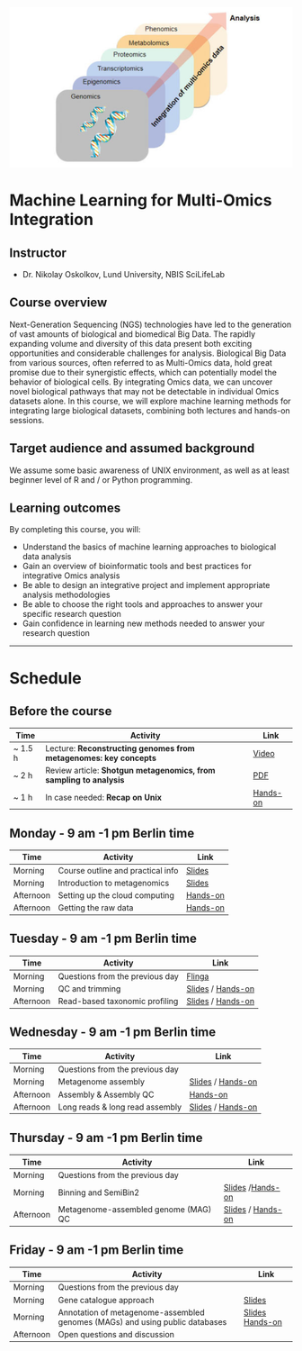 ![](course_logo.jpg)

# Machine Learning for Multi-Omics Integration

## Instructor

- Dr. Nikolay Oskolkov, Lund University, NBIS SciLifeLab

## Course overview
Next-Generation Sequencing (NGS) technologies have led to the generation of vast amounts of biological and biomedical Big Data. The rapidly expanding volume and diversity of this data present both exciting opportunities and considerable challenges for analysis. Biological Big Data from various sources, often referred to as Multi-Omics data, hold great promise due to their synergistic effects, which can potentially model the behavior of biological cells. By integrating Omics data, we can uncover novel biological pathways that may not be detectable in individual Omics datasets alone. In this course, we will explore machine learning methods for integrating large biological datasets, combining both lectures and hands-on sessions.

## Target audience and assumed background
We assume some basic awareness of UNIX environment, as well as at least beginner level of R and / or Python programming.

## Learning outcomes
By completing this course, you will:

- Understand the basics of machine learning approaches to biological data analysis
- Gain an overview of bioinformatic tools and best practices for integrative Omics analysis
- Be able to design an integrative project and implement appropriate analysis methodologies
- Be able to choose the right tools and approaches to answer your specific research question
- Gain confidence in learning new methods needed to answer your research question

---

# Schedule

## Before the course

|Time   |Activity                                                           |Link                                                |
|-------|-------------------------------------------------------------------|----------------------------------------------------|
|~ 1.5 h|Lecture: __Reconstructing genomes from metagenomes: key concepts__ |[Video](https://www.youtube.com/watch?v=RjNdHGK4ruo)|
|~ 2 h  |Review article: __Shotgun metagenomics, from sampling to analysis__|[PDF](Articles/nbt.3935.pdf)                        |
|~ 1 h  |In case needed: __Recap on Unix__                                  |[Hands-on](command-line-basics.md)                  |

## Monday - 9 am -1 pm Berlin time

|Time     |Activity                         |Link                                                                             |
|---------|---------------------------------|---------------------------------------------------------------------------------|
|Morning  |Course outline and practical info|[Slides](Lectures/course-outline-and-practical-info.pdf)                         |
|Morning  |Introduction to metagenomics     |[Slides](Lectures/introduction-to-metagenomics.pdf)                              |
|Afternoon|Setting up the cloud computing   |[Hands-on](exercises.md#setting-up-the-cloud-computing)                          |
|Afternoon|Getting the raw data             |[Hands-on](exercises.md#getting-the-raw-data)                                    |

## Tuesday - 9 am -1 pm Berlin time

|Time     |Activity                       |Link                                                                                                           |
|---------|-------------------------------|---------------------------------------------------------------------------------------------------------------|
|Morning  |Questions from the previous day|[Flinga](https://flinga.fi/s/FFQ5876)                                                                          |
|Morning  |QC and trimming                |[Slides](Lectures/QC-and-trimming.pdf) / [Hands-on](exercises.md#qc-and-trimming)                              |
|Afternoon|Read-based taxonomic profiling |[Slides](Lectures/read-based-taxonomic-profiling.pdf) / [Hands-on](exercises.md#read-based-taxonomic-profiling)|

## Wednesday - 9 am -1 pm Berlin time

|Time     |Activity|Link|
|---------|--------|----|
|Morning  |Questions from the previous day||
|Morning  |Metagenome assembly            |[Slides](Lectures/Assembly-and-QC.pdf) / [Hands-on](exercises.md#metagenome-assembly)  |
|Afternoon|Assembly & Assembly QC         |[Hands-on](exercises.md#assembly-qc)                                                   |
|Afternoon|Long reads & long read assembly|[Slides](https://docs.google.com/presentation/d/1F8D3QLJ1gqlWYrwO6W6zxG067QOcOF5EIHfTsTcH3G0/edit?usp=sharing) / [Hands-on](exercises.md#assembling-long-reads-with-flye)                               |

## Thursday - 9 am -1 pm Berlin time

|Time      |Activity|Link|
|----------|--------|----|
|Morning   |Questions from the previous day||
|Morning   |Binning and SemiBin2|[Slides](Lectures/binning-with-semiBin2.pdf) /[Hands-on](exercises.md#automatic-binning-with-semibin2)|
|Afternoon |Metagenome-assembled genome (MAG) QC |[Slides](Lectures/mag-qc-taxonomic-annotation.pdf) / [Hands-on](exercises.md#quality-control-and-taxonomic-annotation-of-metagenome-assembled-genomes-mags)


## Friday - 9 am -1 pm Berlin time

|Time      |Activity|Link|
|----------|--------|----|
|Morning   |Questions from the previous day||
|Morning   |Gene catalogue approach|[Slides](Lectures/gene-catalogue-approach.pdf) | 
|Morning   |Annotation of metagenome-assembled genomes (MAGs) and using public databases |[Slides](Lectures/mag-functional-annotation.pdf) [Hands-on](exercises.md#annotation-of-mags-and-using-public-databases)|
|Afternoon |Open questions and discussion|||
